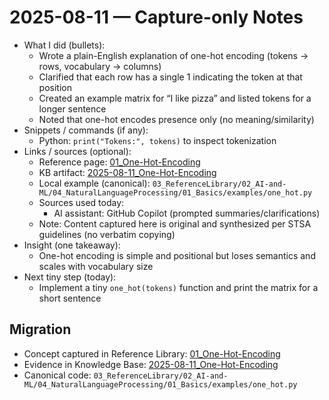 # 2025-08-11 — Capture-only Notes

- What I did (bullets):
  - Wrote a plain-English explanation of one-hot encoding (tokens → rows, vocabulary → columns)
  - Clarified that each row has a single 1 indicating the token at that position
  - Created an example matrix for “I like pizza” and listed tokens for a longer sentence
  - Noted that one-hot encodes presence only (no meaning/similarity)
- Snippets / commands (if any):
  - Python: `print("Tokens:", tokens)` to inspect tokenization
- Links / sources (optional):
  - Reference page: [01_One-Hot-Encoding](/03_ReferenceLibrary/02_AI-and-ML/04_NaturalLanguageProcessing/01_Basics/01_One-Hot-Encoding.md)
  - KB artifact: [2025-08-11_One-Hot-Encoding](/01_LeadArchitectKnowledgeBase/AI-NLP/2025-08-11_One-Hot-Encoding/README.md)
  - Local example (canonical): `03_ReferenceLibrary/02_AI-and-ML/04_NaturalLanguageProcessing/01_Basics/examples/one_hot.py`
  - Sources used today:
    - AI assistant: GitHub Copilot (prompted summaries/clarifications)
  - Note: Content captured here is original and synthesized per STSA guidelines (no verbatim copying)
- Insight (one takeaway):
  - One-hot encoding is simple and positional but loses semantics and scales with vocabulary size
- Next tiny step (today):
  - Implement a tiny `one_hot(tokens)` function and print the matrix for a short sentence

## Migration

- Concept captured in Reference Library: [01_One-Hot-Encoding](/03_ReferenceLibrary/02_AI-and-ML/04_NaturalLanguageProcessing/01_Basics/01_One-Hot-Encoding.md)
- Evidence in Knowledge Base: [2025-08-11_One-Hot-Encoding](/01_LeadArchitectKnowledgeBase/AI-NLP/2025-08-11_One-Hot-Encoding/)
- Canonical code: `03_ReferenceLibrary/02_AI-and-ML/04_NaturalLanguageProcessing/01_Basics/examples/one_hot.py`
